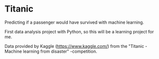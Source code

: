 # Titanic
Predicting if a passenger would have survived with machine learning.

First data analysis project with Python, so this will be a learning project for me.

Data provided by Kaggle (https://www.kaggle.com/) from the "Titanic - Machine learning from disaster" -competition.



